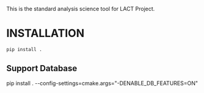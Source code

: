 This is the standard analysis science tool for LACT Project. 
# INSTALLATION
```bash
pip install .
```

## Support Database
pip install . --config-settings=cmake.args="-DENABLE_DB_FEATURES=ON"



